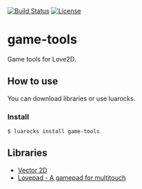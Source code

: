 [![Build Status](https://travis-ci.org/DeybisMelendez/game-tools.svg?branch=master)](https://travis-ci.org/DeybisMelendez/game-tools)
[![License](http://img.shields.io/badge/License-MIT-brightgreen.svg)](LICENSE)

# game-tools

Game tools for Love2D.

## How to use

You can download libraries or use luarocks.

### Install

```$ luarocks install game-tools```

## Libraries

- [Vector 2D](https://github.com/DeybisMelendez/game-tools/blob/master/vector.md)
- [Lovepad - A gamepad for multitouch](https://github.com/DeybisMelendez/game-tools/blob/master/lovepad.md)